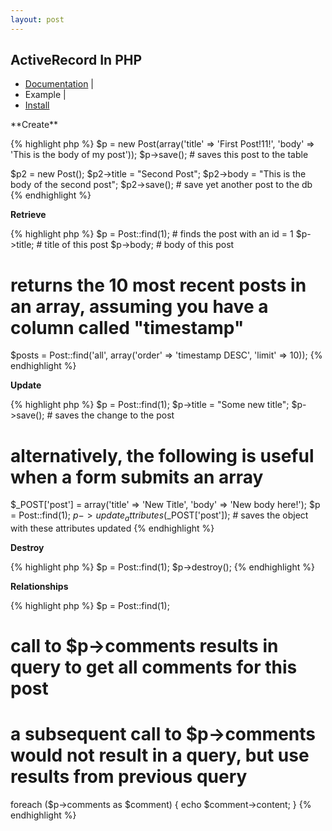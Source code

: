 ```yaml
---
layout: post
---
```

## ActiveRecord In PHP
<ul class="breadcrumb">
  <li><a href="/projects/activerecord-in-php/documentation/">Documentation</a> <span class="divider">|</span></li>
  <li class="active">Example <span class="divider">|</span></li>
  <li><a href="/projects/activerecord-in-php/install/">Install</a></li>
</ul>
**Create**

{% highlight php %}
$p = new Post(array('title' => 'First Post!11!', 'body' => 'This is the body of my post'));
$p->save(); # saves this post to the table
 
$p2 = new Post();
$p2->title = "Second Post";
$p2->body = "This is the body of the second post";
$p2->save(); # save yet another post to the db
{% endhighlight %}

**Retrieve**

{% highlight php %}
$p = Post::find(1); # finds the post with an id = 1
$p->title; # title of this post
$p->body;  # body of this post
 
# returns the 10 most recent posts in an array, assuming you have a column called "timestamp"
$posts = Post::find('all', array('order' => 'timestamp DESC', 'limit' => 10));
{% endhighlight %}

**Update**

{% highlight php %}
$p = Post::find(1);
$p->title = "Some new title";
$p->save(); # saves the change to the post
 
# alternatively, the following is useful when a form submits an array
$_POST['post'] = array('title' => 'New Title', 'body' => 'New body here!');
$p = Post::find(1);
$p->update_attributes($_POST['post']); # saves the object with these attributes updated
{% endhighlight %}

**Destroy**

{% highlight php %}
$p = Post::find(1);
$p->destroy();
{% endhighlight %}

**Relationships**

{% highlight php %}
$p = Post::find(1);
# call to $p->comments results in query to get all comments for this post
# a subsequent call to $p->comments would not result in a query, but use results from previous query
foreach ($p->comments as $comment) {
  echo $comment->content;
}
{% endhighlight %}
